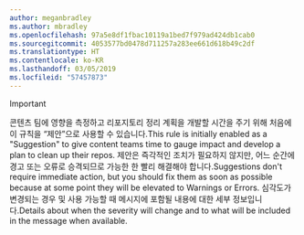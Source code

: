 ```yaml
---
author: meganbradley
ms.author: mbradley
ms.openlocfilehash: 97a5e8df1fbac10119a1bed7f979ad424db1cab0
ms.sourcegitcommit: 4053577bd0478d711257a283ee661d618b49c2df
ms.translationtype: HT
ms.contentlocale: ko-KR
ms.lasthandoff: 03/05/2019
ms.locfileid: "57457873"
---
```

> [!IMPORTANT]
> <span data-ttu-id="f1bf9-101">콘텐츠 팀에 영향을 측정하고 리포지토리 정리 계획을 개발할 시간을 주기 위해 처음에 이 규칙을 “제안”으로 사용할 수 있습니다.</span><span class="sxs-lookup"><span data-stu-id="f1bf9-101">This rule is initially enabled as a "Suggestion" to give content teams time to gauge impact and develop a plan to clean up their repos.</span></span> <span data-ttu-id="f1bf9-102">제안은 즉각적인 조치가 필요하지 않지만, 어느 순간에 경고 또는 오류로 승격되므로 가능한 한 빨리 해결해야 합니다.</span><span class="sxs-lookup"><span data-stu-id="f1bf9-102">Suggestions don't require immediate action, but you should fix them as soon as possible because at some point they will be elevated to Warnings or Errors.</span></span> <span data-ttu-id="f1bf9-103">심각도가 변경되는 경우 및 사용 가능할 때 메시지에 포함될 내용에 대한 세부 정보입니다.</span><span class="sxs-lookup"><span data-stu-id="f1bf9-103">Details about when the severity will change and to what will be included in the message when available.</span></span>